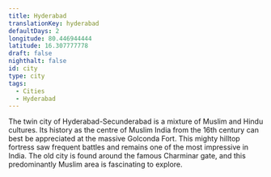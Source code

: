 ```yaml
---
title: Hyderabad
translationKey: hyderabad
defaultDays: 2
longitude: 80.446944444
latitude: 16.307777778
draft: false
nighthalt: false
id: city
type: city
tags:
  - Cities
  - Hyderabad
---
```

The twin city of Hyderabad-Secunderabad is a mixture of Muslim and Hindu cultures. Its history as the centre of Muslim India from the 16th century can best be appreciated at the massive Golconda Fort. This mighty hilltop fortress saw frequent battles and remains one of the most impressive in India. The old city is found around the famous Charminar gate, and this predominantly Muslim area is fascinating to explore. 